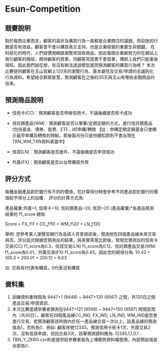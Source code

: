 # Esun-Competition

## 競賽說明
對於每間企業而言，顧客的喜好及購買行為一直都是企業關注的議題。而投放的行銷是否有效益，顧客會不會以購買表示支持，也是企業經營的重要生存關鍵。
在科技化的時代，人們習慣用網路瀏覽來探索商品，因此每間企業都努力的在網站上吸引顧客的眼球，期待顧客的買單，但顧客究竟會不會買單，傳統上我們只能事後得知。因此我們就在想，有沒有辦法透過模型進而預測顧客的購買行為呢？
本次比賽提供顧客在玉山官網上120天的瀏覽行為、基本屬性及交易/申請的去識別化行為資料，希望結合群眾智慧，預測顧客在之後的30天與玉山有哪些金融商品的往來。

## 預測商品說明
* 信用卡(CC)：預測顧客是否申辦信用卡，不論後續是否核卡成功
* 信託類產品(WM)：預測顧客是否以單筆/定期定額的方式，進行信託類產品(包括基金、債券、股票、ETF…)的申購/轉換
【註：申購定期定額基金只會顯示最早申購及轉換的時點，若後面月份只是持續扣款則不會出現在TBN_WM_TXN資料表當中】

* 信貸(LN)：預測顧客是否進件，不論後續是否申貸成功
* 外匯(FX)：預測顧客是否以台幣購買外幣

## 評分方式
每種金融產品對於銀行有不同的價值，在計算得分時會參考不同產品對於銀行的價值給予得分上的加權．
評分的計算方式為: 

產品權重:外匯=1, 信用卡=10, 信託類產品=20, 信貸=20
(產品權重)*各產品預測結果的 f1_score 總和

Score = FX_f1*1 + CC_f1*10 + WM_f1*20 + LN_f1*20

舉例:
您參考某人瀏覽官網行為及該人背景資訊後，預測他在四個產品線未來交易與否。評分函式根據您預測出的結果，與真實答案比對後，發現您預測出的信用卡交易(CC) f1_score為0.3，信貸交易(LN) f1_score為0.12，信託類產品交易(WM) f1_score為0.01，外匯交易(FX) f1_score為0.43。因此您的總得分為:
1*0.43 + 10*0.3 + 20*0.01 + 20*0.12 = 6.03

註: 交易為1代表有購買，0代表沒有購買

## 資料集
1. 訓練資料集時間為 9447+1 (9448) ~ 9447+120 (9567) 之間，共120日之間產品交易/申請資訊．
2. 本次比賽是請參賽者預測在9447+121 (9568) ~ 9447+150 (9597) 時間區間內（共30日），顧客在四個產品線CC_IND, FX_IND, LN_IND, WM_IND是否會進行交易，若預測顧客該時間內於任一產品線交易一次以上，該產品線的預測值為1，否則為0．例如: 顧客序號12345，預測信用卡核卡1次，外匯交易2次，沒有信貸申請，信託交易3次，該筆預測資料應為: 12345,1,1,0,1 ．
3. TBN_Y_ZERO.csv則是提供給參賽者做為上傳範例資料檔使用，內部預設值是全部為0．




